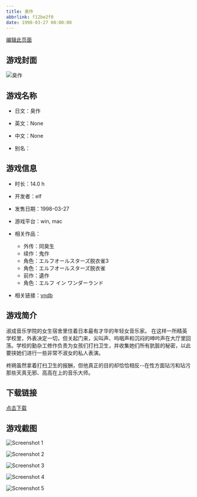 ```yaml
---
title: 臭作
abbrlink: f12be2f0
date: 1998-03-27 00:00:00
---
```

[编辑此页面](https://github.com/ACG-3/ADV3-source/blob/main/source/_posts/games/%E8%87%AD%E4%BD%9C.md)

## 游戏封面

![臭作](https%3A//pan.timero.xyz/onedrive/img_lib_001/%E8%87%AD%E4%BD%9C_cover.avif)


## 游戏名称

- 日文：臭作
- 英文：None
- 中文：None

- 别名：


## 游戏信息

- 时长：14.0 h
- 开发者：elf
- 发售日期：1998-03-27
- 游戏平台：win, mac
- 相关作品：
   - 外传：同臭生
   - 续作：鬼作
   - 角色：エルフオールスターズ脱衣雀3
   - 角色：エルフオールスターズ脱衣雀
   - 前作：遺作
   - 角色：エルフ イン ワンダーランド

- 相关链接：[vndb](https://vndb.org/v1130)


## 游戏简介

淑成音乐学院的女生宿舍里住着日本最有才华的年轻女音乐家。
在这样一所精英学校里，外表决定一切，但关起门来，尖叫声、呜咽声和沉闷的呻吟声在大厅里回荡。学校的勤杂工修作负责为女孩们打扫卫生，并收集她们所有肮脏的秘密，以此要挟她们进行一些非常不淑女的私人表演。

柊朔虽然拿着打扫卫生的报酬，但他真正的目的却恰恰相反--在性方面玷污和玷污那些天真无邪、高高在上的音乐大师。




## 下载链接

[点击下载](https://pan.timero.xyz/onedrive/adv_lib_001/%E8%87%AD%E4%BD%9C)


## 游戏截图


![Screenshot 1](https%3A//pan.timero.xyz/onedrive/img_lib_001/%E8%87%AD%E4%BD%9C_Screenshot_1.avif)

![Screenshot 2](https%3A//pan.timero.xyz/onedrive/img_lib_001/%E8%87%AD%E4%BD%9C_Screenshot_2.avif)

![Screenshot 3](https%3A//pan.timero.xyz/onedrive/img_lib_001/%E8%87%AD%E4%BD%9C_Screenshot_3.avif)

![Screenshot 4](https%3A//pan.timero.xyz/onedrive/img_lib_001/%E8%87%AD%E4%BD%9C_Screenshot_4.avif)

![Screenshot 5](https%3A//pan.timero.xyz/onedrive/img_lib_001/%E8%87%AD%E4%BD%9C_Screenshot_5.avif)

